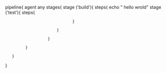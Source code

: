 pipeline{
       agent any
       stages{
             stage ('build'){
                       steps{
                           echo " hello wrold"
                           stage ('test'){
                                  steps{
                                  
                                  
                                  }
                           
                           }
                       
                       }
             
             }
       
       }
       
         

}

